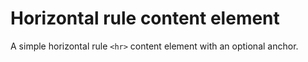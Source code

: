 # Horizontal rule content element

A simple horizontal rule `<hr>` content element with an optional anchor.
